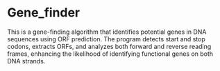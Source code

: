 # Gene_finder
This is a gene-finding algorithm that identifies potential genes in DNA sequences using ORF prediction. The program detects start and stop codons, extracts ORFs, and analyzes both forward and reverse reading frames, enhancing the likelihood of identifying functional genes on both DNA strands.

